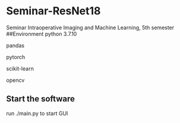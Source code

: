 # Seminar-ResNet18
Seminar Intraoperative Imaging and Machine Learning, 5th semester
##Environment
python 3.7.10

pandas

pytorch

scikit-learn

opencv

## Start the software
run ./main.py to start GUI
